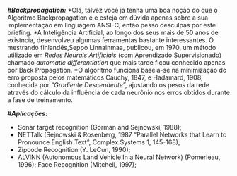 ***#Backpropagation:***
*Olá, talvez você ja tenha uma boa noção do que o Algoritmo Backpropagation é e esteja em dúvida apenas sobre a sua implementação em linguagem ANSI-C, então pesso desculpas por este briefing.
*A Inteligência  Artificial, ao longo dos seus mais de 50 anos de existncia, desenvolveu algumas ferramentas bastante interessantes. O mestrando finlandês,Seppo Linnainmaa, publicou, em 1970, um método utilizado em _Redes Neurais Artificiais_ (com Aprendizado Supervisionado) chamado _automatic differentiation_ que mais tarde ficou conhecido apenas por Back Propagation.
*O algoritmo funciona baseia-se na minimização do erro proposta pelos matemáticos Cauchy, 1847, e Hadamard, 1908, conhecida por “_Gradiente Descendente_”, ajustando os pesos da rede através do cálculo da influência de cada neurônio nos erros obtidos durante a fase de treinamento.

***#Aplicações:***
* Sonar target recognition (Gorman and Sejnowski, 1988);
* NETTalk (Sejnowski & Rosenberg, 1987 “Parallel Networks that Learn to Pronounce English Text”, Complex Systems 1, 145-168);
* Zipcode Recognition (Y. LeCun, 1990);
* ALVINN (Autonomous Land Vehicle In a Neural Network) (Pomerleau, 1996);
Face Recognition (Mitchell, 1997);
